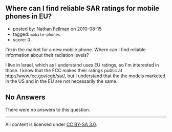 ## Where can I find reliable SAR ratings for mobile phones in EU?

- posted by: [Nathan Fellman](https://stackexchange.com/users/-1/785-nathan-fellman) on 2010-08-15
- tagged: `mobile-phones`
- score: 0

<p>I'm in the market for a new mobile phone. Where can I find reliable information about their radiation levels?</p>

<p>I live in Israel, which as I understand uses EU ratings, so I'm interested in those.  I know that the FCC makes their ratings public at <a href="http://www.fcc.gov/cgb/sar/" rel="nofollow">http://www.fcc.gov/cgb/sar/</a>, but I understand that the the models marketed in the US and in the EU are not necessarily the same.</p>


## No Answers

There were no answers to this question.


---

All content is licensed under [CC BY-SA 3.0](https://creativecommons.org/licenses/by-sa/3.0/).
